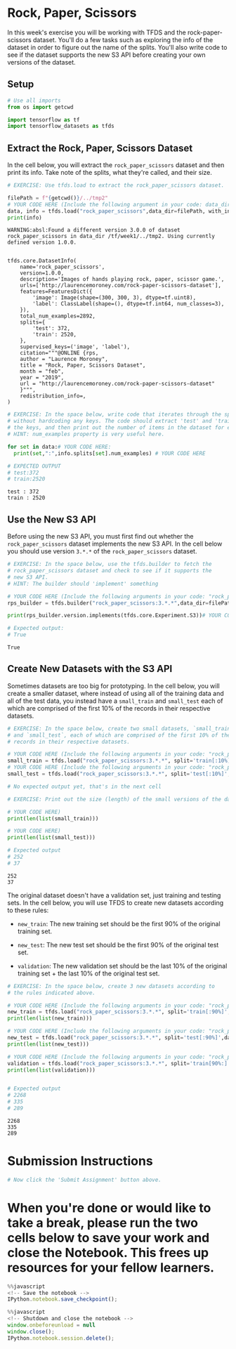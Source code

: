 # Rock, Paper, Scissors

In this week's exercise you will be working with TFDS and the rock-paper-scissors dataset. You'll do a few tasks such as exploring the info of the dataset in order to figure out the name of the splits. You'll also write code to see if the dataset supports the new S3 API before creating your own versions of the dataset.

## Setup


```python
# Use all imports
from os import getcwd

import tensorflow as tf
import tensorflow_datasets as tfds
```

## Extract the Rock, Paper, Scissors Dataset

In the cell below, you will extract the `rock_paper_scissors` dataset and then print its info. Take note of the splits, what they're called, and their size.


```python
# EXERCISE: Use tfds.load to extract the rock_paper_scissors dataset.

filePath = f"{getcwd()}/../tmp2"
# YOUR CODE HERE (Include the following argument in your code: data_dir=filePath)
data, info = tfds.load("rock_paper_scissors",data_dir=filePath, with_info=True)
print(info)
```

    WARNING:absl:Found a different version 3.0.0 of dataset rock_paper_scissors in data_dir /tf/week1/../tmp2. Using currently defined version 1.0.0.


    tfds.core.DatasetInfo(
        name='rock_paper_scissors',
        version=1.0.0,
        description='Images of hands playing rock, paper, scissor game.',
        urls=['http://laurencemoroney.com/rock-paper-scissors-dataset'],
        features=FeaturesDict({
            'image': Image(shape=(300, 300, 3), dtype=tf.uint8),
            'label': ClassLabel(shape=(), dtype=tf.int64, num_classes=3),
        }),
        total_num_examples=2892,
        splits={
            'test': 372,
            'train': 2520,
        },
        supervised_keys=('image', 'label'),
        citation="""@ONLINE {rps,
        author = "Laurence Moroney",
        title = "Rock, Paper, Scissors Dataset",
        month = "feb",
        year = "2019",
        url = "http://laurencemoroney.com/rock-paper-scissors-dataset"
        }""",
        redistribution_info=,
    )
    



```python
# EXERCISE: In the space below, write code that iterates through the splits
# without hardcoding any keys. The code should extract 'test' and 'train' as
# the keys, and then print out the number of items in the dataset for each key. 
# HINT: num_examples property is very useful here.

for set in data:# YOUR CODE HERE:
  print(set,":",info.splits[set].num_examples) # YOUR CODE HERE

# EXPECTED OUTPUT
# test:372
# train:2520
```

    test : 372
    train : 2520


## Use the New S3 API

Before using the new S3 API, you must first find out whether the `rock_paper_scissors` dataset implements the new S3 API. In the cell below you should use version `3.*.*` of the `rock_paper_scissors` dataset.


```python
# EXERCISE: In the space below, use the tfds.builder to fetch the
# rock_paper_scissors dataset and check to see if it supports the
# new S3 API. 
# HINT: The builder should 'implement' something

# YOUR CODE HERE (Include the following arguments in your code: "rock_paper_scissors:3.*.*", data_dir=filePath)
rps_builder = tfds.builder("rock_paper_scissors:3.*.*",data_dir=filePath)

print(rps_builder.version.implements(tfds.core.Experiment.S3))# YOUR CODE HERE)

# Expected output:
# True
```

    True


## Create New Datasets with the S3 API

Sometimes datasets are too big for prototyping. In the cell below, you will create a smaller dataset, where instead of using all of the training data and all of the test data, you instead have a `small_train` and `small_test` each of which are comprised of the first 10% of the records in their respective datasets.


```python
# EXERCISE: In the space below, create two small datasets, `small_train`
# and `small_test`, each of which are comprised of the first 10% of the
# records in their respective datasets.

# YOUR CODE HERE (Include the following arguments in your code: "rock_paper_scissors:3.*.*", data_dir=filePath)
small_train = tfds.load("rock_paper_scissors:3.*.*", split='train[:10%]',data_dir=filePath)
# YOUR CODE HERE (Include the following arguments in your code: "rock_paper_scissors:3.*.*", data_dir=filePath)
small_test = tfds.load("rock_paper_scissors:3.*.*", split='test[:10%]',data_dir=filePath)

# No expected output yet, that's in the next cell
```


```python
# EXERCISE: Print out the size (length) of the small versions of the datasets.

# YOUR CODE HERE)
print(len(list(small_train)))

# YOUR CODE HERE)
print(len(list(small_test)))

# Expected output
# 252
# 37
```

    252
    37


The original dataset doesn't have a validation set, just training and testing sets. In the cell below, you will use TFDS to create new datasets according to these rules:

* `new_train`: The new training set should be the first 90% of the original training set.


* `new_test`: The new test set should be the first 90% of the original test set.


* `validation`: The new validation set should be the last 10% of the original training set + the last 10% of the original test set.


```python
# EXERCISE: In the space below, create 3 new datasets according to
# the rules indicated above.

# YOUR CODE HERE (Include the following arguments in your code: "rock_paper_scissors:3.*.*", data_dir=filePath)
new_train = tfds.load("rock_paper_scissors:3.*.*", split='train[:90%]',data_dir=filePath) 
print(len(list(new_train)))

# YOUR CODE HERE (Include the following arguments in your code: "rock_paper_scissors:3.*.*", data_dir=filePath)
new_test = tfds.load("rock_paper_scissors:3.*.*", split='test[:90%]',data_dir=filePath)
print(len(list(new_test)))

# YOUR CODE HERE (Include the following arguments in your code: "rock_paper_scissors:3.*.*", data_dir=filePath)
validation = tfds.load("rock_paper_scissors:3.*.*", split='train[90%:] + test[90%:]',data_dir=filePath)
print(len(list(validation)))


# Expected output
# 2268
# 335
# 289
```

    2268
    335
    289


# Submission Instructions


```python
# Now click the 'Submit Assignment' button above.
```

# When you're done or would like to take a break, please run the two cells below to save your work and close the Notebook. This frees up resources for your fellow learners.


```javascript
%%javascript
<!-- Save the notebook -->
IPython.notebook.save_checkpoint();
```


```javascript
%%javascript
<!-- Shutdown and close the notebook -->
window.onbeforeunload = null
window.close();
IPython.notebook.session.delete();
```
